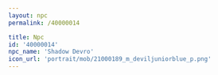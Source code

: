 ```yaml
---
layout: npc
permalink: /40000014

title: Npc
id: '40000014'
npc_name: 'Shadow Devro'
icon_url: 'portrait/mob/21000189_m_deviljuniorblue_p.png'
---
```

